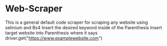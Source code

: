 # Web-Scraper
This is a general default code scraper for scraping any website using selinium and Bs4
Insert the desired keyword inside of the Parenthesis
Insert target website into Parenthesis where it says driver.get("https://www.examplewebsite.com")
